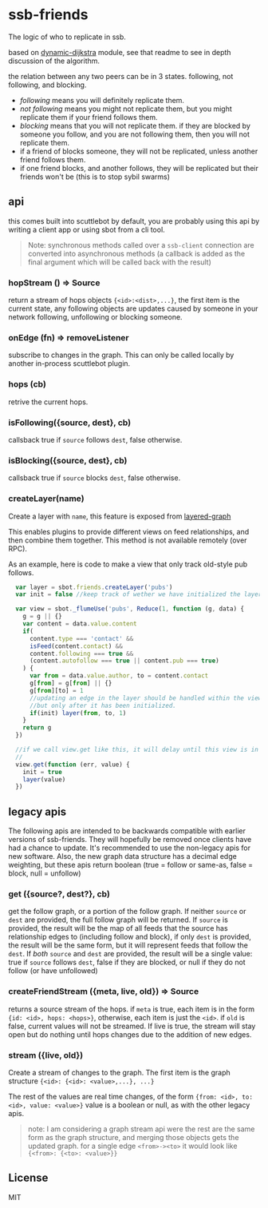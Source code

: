 # ssb-friends

The logic of who to replicate in ssb.

based on [dynamic-dijkstra](https://github.com/dominictarr/dynamic-dijkstra) module,
see that readme to see in depth discussion of the algorithm.

the relation between any two peers can be in 3 states.
following, not following, and blocking.


* _following_ means you will definitely replicate them.
* _not following_ means you might not replicate them,
but you might replicate them if your friend follows them.
* _blocking_ means that you will not replicate them.
  if they are blocked by someone you follow, and you are not following them, then you will not replicate them.
* if a friend of blocks someone, they will not be replicated, unless another friend follows them.
* if one friend blocks, and another follows, they will be replicated
  but their friends won't be (this is to stop sybil swarms)


## api

this comes built into scuttlebot by default, you are probably using this api by writing a client
app or using sbot from a cli tool.

> Note: synchronous methods called over a `ssb-client` connection are converted into asynchronous methods (a callback is added as the final argument which will be called back with the result)

### hopStream () => Source

return a stream of hops objects `{<id>:<dist>,...}`, the first item is the current state,
any following objects are updates caused by someone in your network following, unfollowing or blocking someone.

### onEdge (fn) => removeListener

subscribe to changes in the graph.
This can only be called locally by another in-process scuttlebot plugin.

### hops (cb)

retrive the current hops.

### isFollowing({source, dest}, cb)

callsback true if `source` follows `dest`, false otherwise.

### isBlocking({source, dest}, cb)

callsback true if `source` blocks `dest`, false otherwise.

### createLayer(name)

Create a layer with `name`, this feature is exposed from [layered-graph](https://github.com/dominictarr/layered-graph)

This enables plugins to provide different views on feed relationships, and then combine them together. This method is not available remotely (over RPC).

As an example, here is code to make a view that only track old-style pub follows.

``` js
  var layer = sbot.friends.createLayer('pubs')
  var init = false //keep track of wether we have initialized the layer.

  var view = sbot._flumeUse('pubs', Reduce(1, function (g, data) {
    g = g || {}
    var content = data.value.content
    if(
      content.type === 'contact' &&
      isFeed(content.contact) &&
      content.following === true &&
      (content.autofollow === true || content.pub === true)
    ) {
      var from = data.value.author, to = content.contact
      g[from] = g[from] || {}
      g[from][to] = 1
      //updating an edge in the layer should be handled within the view reduce function,
      //but only after it has been initialized.
      if(init) layer(from, to, 1)
    }
    return g
  })

  //if we call view.get like this, it will delay until this view is in sync with the main log.
  //
  view.get(function (err, value) {
    init = true
    layer(value)
  })

```

## legacy apis

The following apis are intended to be backwards compatible with earlier versions of ssb-friends.
They will hopefully be removed once clients have had a chance to update. It's recommended to
use the non-legacy apis for new software. Also, the new graph data structure has a decimal
edge weighting, but these apis return boolean (true = follow or same-as, false = block, null = unfollow)

### get ({source?, dest?}, cb)

get the follow graph, or a portion of the follow graph. If neither `source` or `dest` are provided,
the full follow graph will be returned. If `source` is provided, the result will be the map
of all feeds that the source has relationship edges to (including follow and block), if only
`dest` is provided, the result will be the same form, but it will represent feeds that follow the `dest`.
If _both_ `source` and `dest` are provided, the result will be a single value: true if `source` follows `dest`, false if they are blocked, or null if they do not follow (or have unfollowed)

### createFriendStream ({meta, live, old}) => Source

returns a source stream of the hops. if `meta` is true,
each item is in the form `{id: <id>, hops: <hops>}`, otherwise, each item is just the `<id>`.
if `old` is false, current values will not be streamed. If live is true, the stream will stay open
but do nothing until hops changes due to the addition of new edges.

### stream ({live, old})

Create a stream of changes to the graph.
The first item is the graph structure
`{<id>: {<id>: <value>,...}, ...}`

The rest of the values are real time changes, of the form `{from: <id>, to: <id>, value: <value>}`
value is a boolean or null, as with the other legacy apis.

> note: I am considering a graph stream api were the rest are the same form as the graph structure,
and merging those objects gets the updated graph. for a single edge `<from>-><to>`
it would look like `{<from>: {<to>: <value>}}`

## License

MIT




